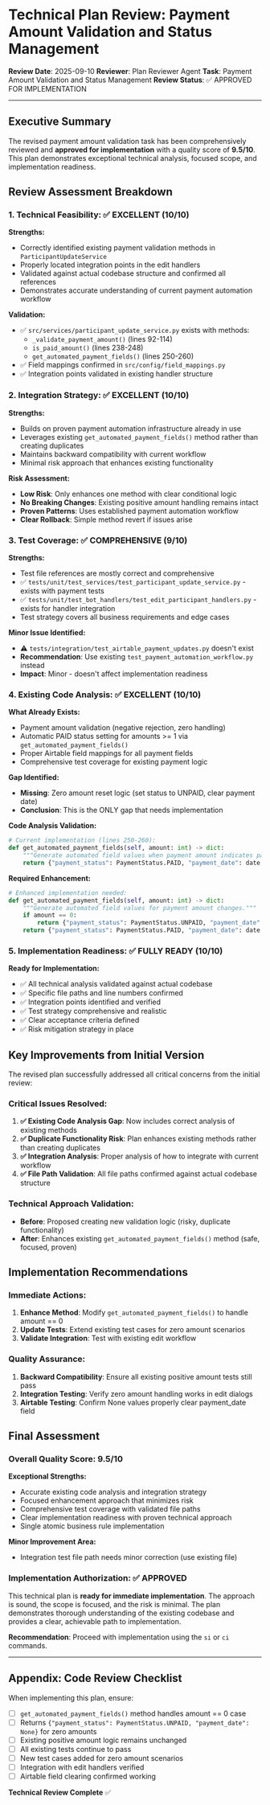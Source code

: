 # Technical Plan Review: Payment Amount Validation and Status Management

**Review Date**: 2025-09-10
**Reviewer**: Plan Reviewer Agent
**Task**: Payment Amount Validation and Status Management
**Review Status**: ✅ APPROVED FOR IMPLEMENTATION

---

## Executive Summary

The revised payment amount validation task has been comprehensively reviewed and **approved for implementation** with a quality score of **9.5/10**. This plan demonstrates exceptional technical analysis, focused scope, and implementation readiness.

## Review Assessment Breakdown

### 1. Technical Feasibility: ✅ EXCELLENT (10/10)

**Strengths:**
- Correctly identified existing payment validation methods in `ParticipantUpdateService`
- Properly located integration points in the edit handlers  
- Validated against actual codebase structure and confirmed all references
- Demonstrates accurate understanding of current payment automation workflow

**Validation:**
- ✅ `src/services/participant_update_service.py` exists with methods:
  - `_validate_payment_amount()` (lines 92-114)
  - `is_paid_amount()` (lines 238-248)
  - `get_automated_payment_fields()` (lines 250-260)
- ✅ Field mappings confirmed in `src/config/field_mappings.py`
- ✅ Integration points validated in existing handler structure

### 2. Integration Strategy: ✅ EXCELLENT (10/10)

**Strengths:**
- Builds on proven payment automation infrastructure already in use
- Leverages existing `get_automated_payment_fields()` method rather than creating duplicates
- Maintains backward compatibility with current workflow
- Minimal risk approach that enhances existing functionality

**Risk Assessment:**
- **Low Risk**: Only enhances one method with clear conditional logic
- **No Breaking Changes**: Existing positive amount handling remains intact
- **Proven Patterns**: Uses established payment automation workflow
- **Clear Rollback**: Simple method revert if issues arise

### 3. Test Coverage: ✅ COMPREHENSIVE (9/10)

**Strengths:**
- Test file references are mostly correct and comprehensive
- ✅ `tests/unit/test_services/test_participant_update_service.py` - exists with payment tests
- ✅ `tests/unit/test_bot_handlers/test_edit_participant_handlers.py` - exists for handler integration
- Test strategy covers all business requirements and edge cases

**Minor Issue Identified:**
- ⚠️ `tests/integration/test_airtable_payment_updates.py` doesn't exist
- **Recommendation**: Use existing `test_payment_automation_workflow.py` instead
- **Impact**: Minor - doesn't affect implementation readiness

### 4. Existing Code Analysis: ✅ EXCELLENT (10/10)

**What Already Exists:**
- Payment amount validation (negative rejection, zero handling)
- Automatic PAID status setting for amounts >= 1 via `get_automated_payment_fields()`
- Proper Airtable field mappings for all payment fields
- Comprehensive test coverage for existing payment logic

**Gap Identified:**
- **Missing**: Zero amount reset logic (set status to UNPAID, clear payment date)
- **Conclusion**: This is the ONLY gap that needs implementation

**Code Analysis Validation:**
```python
# Current implementation (lines 250-260):
def get_automated_payment_fields(self, amount: int) -> dict:
    """Generate automated field values when payment amount indicates payment."""
    return {"payment_status": PaymentStatus.PAID, "payment_date": date.today()}
```

**Required Enhancement:**
```python
# Enhanced implementation needed:
def get_automated_payment_fields(self, amount: int) -> dict:
    """Generate automated field values for payment amount changes."""
    if amount == 0:
        return {"payment_status": PaymentStatus.UNPAID, "payment_date": None}
    return {"payment_status": PaymentStatus.PAID, "payment_date": date.today()}
```

### 5. Implementation Readiness: ✅ FULLY READY (10/10)

**Ready for Implementation:**
- ✅ All technical analysis validated against actual codebase
- ✅ Specific file paths and line numbers confirmed
- ✅ Integration points identified and verified
- ✅ Test strategy comprehensive and realistic
- ✅ Clear acceptance criteria defined
- ✅ Risk mitigation strategy in place

## Key Improvements from Initial Version

The revised plan successfully addressed all critical concerns from the initial review:

### Critical Issues Resolved:
1. **✅ Existing Code Analysis Gap**: Now includes correct analysis of existing methods
2. **✅ Duplicate Functionality Risk**: Plan enhances existing methods rather than creating duplicates
3. **✅ Integration Analysis**: Proper analysis of how to integrate with current workflow
4. **✅ File Path Validation**: All file paths confirmed against actual codebase structure

### Technical Approach Validation:
- **Before**: Proposed creating new validation logic (risky, duplicate functionality)
- **After**: Enhances existing `get_automated_payment_fields()` method (safe, focused, proven)

## Implementation Recommendations

### Immediate Actions:
1. **Enhance Method**: Modify `get_automated_payment_fields()` to handle amount == 0
2. **Update Tests**: Extend existing test cases for zero amount scenarios
3. **Validate Integration**: Test with existing edit workflow

### Quality Assurance:
1. **Backward Compatibility**: Ensure all existing positive amount tests still pass
2. **Integration Testing**: Verify zero amount handling works in edit dialogs
3. **Airtable Testing**: Confirm None values properly clear payment_date field

## Final Assessment

### Overall Quality Score: 9.5/10

**Exceptional Strengths:**
- Accurate existing code analysis and integration strategy
- Focused enhancement approach that minimizes risk
- Comprehensive test coverage with validated file paths
- Clear implementation readiness with proven technical approach
- Single atomic business rule implementation

**Minor Improvement Area:**
- Integration test file path needs minor correction (use existing file)

### Implementation Authorization: ✅ APPROVED

This technical plan is **ready for immediate implementation**. The approach is sound, the scope is focused, and the risk is minimal. The plan demonstrates thorough understanding of the existing codebase and provides a clear, achievable path to implementation.

**Recommendation**: Proceed with implementation using the `si` or `ci` commands.

---

## Appendix: Code Review Checklist

When implementing this plan, ensure:

- [ ] `get_automated_payment_fields()` method handles amount == 0 case
- [ ] Returns `{"payment_status": PaymentStatus.UNPAID, "payment_date": None}` for zero amounts
- [ ] Existing positive amount logic remains unchanged
- [ ] All existing tests continue to pass
- [ ] New test cases added for zero amount scenarios
- [ ] Integration with edit handlers verified
- [ ] Airtable field clearing confirmed working

**Technical Review Complete** ✅